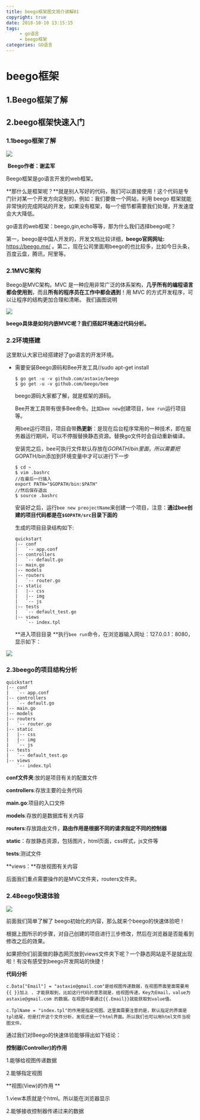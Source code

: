 ```yaml
---
title: beego框架图文简介讲解01
copyright: true
date: 2018-10-10 13:15:15
tags:
     - go语言
     - beego框架
categories: GO语言
---
```


# beego框架

## 1.Beego框架了解

## 2.beego框架快速入门

### 1.1beego框架了解

![](beego框架图文简介讲解01/1.png)

​                                                                      **Beego作者：谢孟军**

Beego框架是go语言开发的web框架。

**那什么是框架呢？**就是别人写好的代码，我们可以直接使用！这个代码是专门针对某一个开发方向定制的，例如：我们要做一个网站，利用 beego 框架就能非常快的完成网站的开发，如果没有框架，每一个细节都需要我们处理，开发速度会大大降低。 

go语言的web框架：beego,gin,echo等等，那为什么我们选择beego呢？

第一，beego是中国人开发的，开发文档比较详细，**beego官网网址:** <https://beego.me/> 。第二，现在公司里面用beego的也比较多，比如今日头条，百度云盘，腾讯，阿里等。

### 2.1MVC架构

Beego是MVC架构。MVC 是一种应用非常广泛的体系架构，**几乎所有的编程语言都会使用到**，而且**所有的程序员在工作中都会遇到**！用 MVC 的方式开发程序，可以让程序的结构更加合理和清晰。 我们画图说明

![](beego框架图文简介讲解01/2.png)

**beego具体是如何内嵌MVC呢？我们搭起环境通过代码分析。**

### 2.2环境搭建

这里默认大家已经搭建好了go语言的开发环境。

- 需要安装Beego源码和Bee开发工具//sudo apt-get install

  ```shell
  $ go get -u -v github.com/astaxie/beego
  $ go get -u -v github.com/beego/bee
  ```

  beego源码大家都了解，就是框架的源码。

  Bee开发工具带有很多Bee命令。比如`bee new`创建项目，`bee run`运行项目等。

  用bee运行项目，项目自带**热更新**：是现在后台程序常用的一种技术，即在服务器运行期间，可以不停服替换静态资源。替换go文件时会自动重新编译。

  安装完之后，bee可执行文件默认存放在$GOPATH/bin里面，所以需要把$GOPATH/bin添加到环境变量中才可以进行下一步 

  ```shell
  $ cd ~
  $ vim .bashrc
  //在最后一行插入
  export PATH="$GOPATH/bin:$PATH"
  //然后保存退出
  $ source .bashrc
  ```

  安装好之后，运行`bee new preojectName`来创建一个项目，注意：**通过bee创建的项目代码都是在`$GOPATH/src`目录下面的**

  生成的项目目录结构如下:

  ```shell
  quickstart
  |-- conf
  |   `-- app.conf
  |-- controllers
  |   `-- default.go
  |-- main.go
  |-- models
  |-- routers
  |   `-- router.go
  |-- static
  |   |-- css
  |   |-- img
  |   `-- js
  |-- tests
  |   `-- default_test.go
  |-- views
      `-- index.tpl
  
  ```

  **进入项目目录 **执行`bee run`命令，在浏览器输入网址：127.0.0.1：8080，显示如下： 

  

![](beego框架图文简介讲解01/3.png)

### 2.3beego的项目结构分析

```shell
quickstart
|-- conf
|   `-- app.conf
|-- controllers
|   `-- default.go
|-- main.go
|-- models
|-- routers
|   `-- router.go
|-- static
|   |-- css
|   |-- img
|   `-- js
|-- tests
|   `-- default_test.go
|-- views
    `-- index.tpl
```

**conf文件夹**:放的是项目有关的配置文件

**controllers**:存放主要的业务代码

**main.go**:项目的入口文件

**models**:存放的是数据库有关内容

**routers**:存放路由文件，**路由作用是根据不同的请求指定不同的控制器**

**static**：存放静态资源，包括图片，html页面，css样式，js文件等

**tests**:测试文件

**views：**存放视图有关内容

后面我们重点需要操作的是MVC文件夹，routers文件夹。

### 2.4Beego快速体验

![](beego框架图文简介讲解01/4.png)

前面我们简单了解了 beego初始化的内容，那么就来个beego的快速体验吧！

根据上图所示的步骤，对自己创建的项目进行三步修改，然后在浏览器是否能看到修改之后的效果。

如果把你们前面做的静态网页放到views文件夹下呢？一个静态网站是不是就出现啦！有没有感受到beego开发网站的快捷！

**代码分析**

```
c.Data["Email"] = "astaxie@gmail.com"是给视图传递数据，在视图界面里面需要用{{ }}加上 . 才能获取到，比如这行代码的意思就是，给视图传递，Key为Email，value为astaxie@gmail.com 的数据。在视图中要通过{{.Email}}就能获取到value值。

c.TplName = "index.tpl"的作用是指定视图。这里面需要注意的是，默认指定的界面是tpl结尾，但是打开这个文件分析，发现还是一个html界面。所以我们也可以用html文件当视图文件。
```



通过我们对Beego的快速体验能够得出如下结论：

**控制器(Controller)的作用**

1.能够给视图传递数据

2.能够指定视图

**视图(View)的作用 **

1.view本质就是个html。所以能在浏览器显示

2.能够接收控制器传递过来的数据